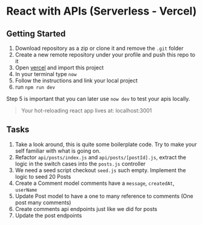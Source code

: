 # React with APIs (Serverless - Vercel)

## Getting Started

1. Download repository as a zip or clone it and remove the `.git` folder
2. Create a new remote repository under your profile and push this repo to it
3. Open [vercel](vercel.com) and import this project
4. In your terminal type `now`
5. Follow the instructions and link your local project
6. run `npm run dev`

Step 5 is important that you can later use `now dev` to test your apis locally.

> Your hot-reloading react app lives at: localhost:3001

## Tasks

1. Take a look around, this is quite some boilerplate code. Try to make your self familiar with what is going on.
2. Refactor `api/posts/index.js` and `api/posts/[postId].js`, extract the logic in the switch cases into the `posts.js` controller
3. We need a seed script checkout `seed.js` such empty. Implement the logic to seed 20 Posts
4. Create a Comment model comments have a `message`, `createdAt`, `userName`
5. Update Post model to have a one to many reference to comments (One post many comments)
6. Create comments api endpoints just like we did for posts
7. Update the post endpoints

